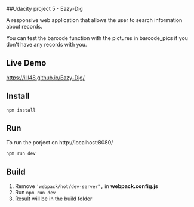 ##Udacity project 5 - Eazy-Dig

 A responsive web application that allows the user to search information about records.
 
 You can test the barcode function with the pictures in barcode_pics if you don't have any records with you.
 
 
Live Demo
-------------
https://illl48.github.io/Eazy-Dig/ 

Install
-------------
```shell
npm install
```

Run
-------------
To run the porject on http://localhost:8080/ 
```shell
npm run dev
```

Build
-------------
1. Remove ``` 'webpack/hot/dev-server', ``` in **webpack.config.js**
2. Run ``` npm run dev ```
3. Result will be in the build folder
